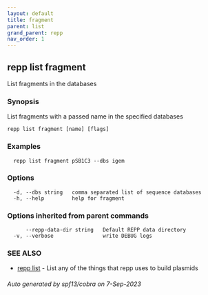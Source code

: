 ```yaml
---
layout: default
title: fragment
parent: list
grand_parent: repp
nav_order: 1
---
```

## repp list fragment

List fragments in the databases

### Synopsis

List fragments with a passed name in the specified databases

```
repp list fragment [name] [flags]
```

### Examples

```
  repp list fragment pSB1C3 --dbs igem
```

### Options

```
  -d, --dbs string   comma separated list of sequence databases
  -h, --help         help for fragment
```

### Options inherited from parent commands

```
      --repp-data-dir string   Default REPP data directory
  -v, --verbose                write DEBUG logs
```

### SEE ALSO

* [repp list](repp_list)	 - List any of the things that repp uses to build plasmids

###### Auto generated by spf13/cobra on 7-Sep-2023
